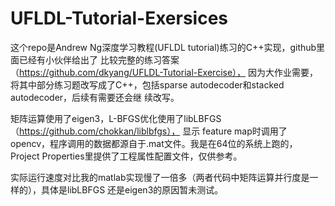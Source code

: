 UFLDL-Tutorial-Exersices
========================

这个repo是Andrew Ng深度学习教程(UFLDL tutorial)练习的C++实现，github里面已经有小伙伴给出了
比较完整的练习答案（https://github.com/dkyang/UFLDL-Tutorial-Exercise）， 因为大作业需要，
将其中部分练习题改写成了C++，包括sparse autodecoder和stacked autodecoder，后续有需要还会继
续改写。

矩阵运算使用了eigen3，L-BFGS优化使用了libLBFGS（https://github.com/chokkan/liblbfgs）， 显示
feature map时调用了opencv，程序调用的数据都源自于.mat文件。我是在64位的系统上跑的，Project 
Properties里提供了工程属性配置文件，仅供参考。

实际运行速度对比我的matlab实现慢了一倍多（两者代码中矩阵运算并行度是一样的），具体是libLBFGS
还是eigen3的原因暂未测试。
